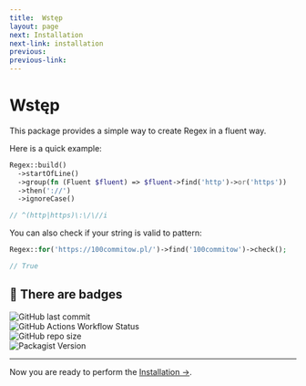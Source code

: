 ```yaml
---
title:  Wstęp
layout: page
next: Installation
next-link: installation
previous: 
previous-link: 
---
```


# Wstęp

This package provides a simple way to create Regex in a fluent way. 

Here is a quick example:

```php
Regex::build()
  ->startOfLine()
  ->group(fn (Fluent $fluent) => $fluent->find('http')->or('https'))
  ->then('://')
  ->ignoreCase()

// ^(http|https)\:\/\//i
```

You can also check if your string is valid to pattern:

```php
Regex::for('https://100commitow.pl/')->find('100commitow')->check();

// True
```

## 🏅 There are badges 

![GitHub last commit](https://img.shields.io/github/last-commit/rudashi/fluent-regex)  
![GitHub Actions Workflow Status](https://img.shields.io/github/actions/workflow/status/rudashi/fluent-regex/tests.yml?label=tests)  
![GitHub repo size](https://img.shields.io/github/repo-size/rudashi/fluent-regex)  
![Packagist Version](https://img.shields.io/packagist/v/rudashi/fluent-regex)  

---

Now you are ready to perform the [Installation →](installation).